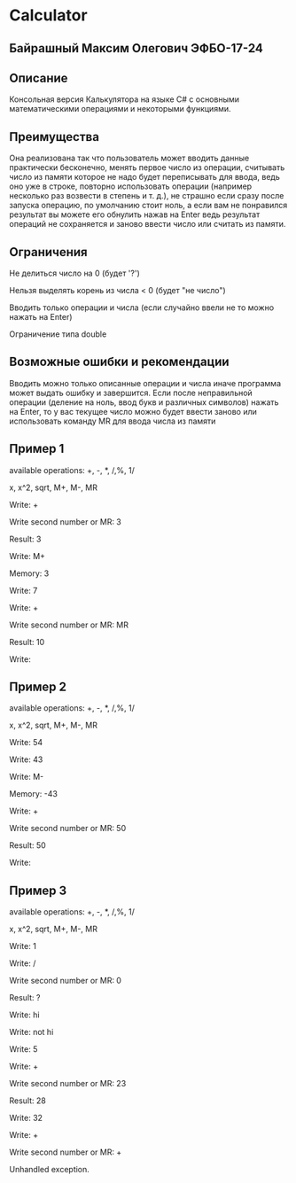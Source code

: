 # Сalculator
## Байрашный Максим Олегович ЭФБО-17-24
## Описание
Консольная версия Калькулятора на языке C# c основными математическими операциями и некоторыми функциями. 
## Преимущества
Она реализована так что пользователь может вводить данные практически бесконечно, менять первое число из операции, считывать число из памяти которое не надо будет переписывать для ввода, ведь оно уже в строке, повторно использовать операции (например несколько раз возвести в степень и т. д.), не страшно если сразу после запуска операцию, по умолчанию стоит ноль, а если вам не понравился результат вы можете его обнулить нажав на Enter ведь результат операций не сохраняется и заново ввести число или считать из памяти.
## Ограничения
Не делиться число на 0 (будет '?')

Нельзя выделять корень из числа < 0 (будет "не число")

Вводить только операции и числа (если случайно ввели не то можно нажать на Enter)

Ограничение типа double
## Возможные ошибки и рекомендации
Вводить можно только описанные операции и числа иначе программа может выдать ошибку и завершится.
Если после неправильной операции (деление на ноль, ввод букв и различных символов) нажать на Enter, то у вас текущее число можно будет ввести заново или использовать команду MR для ввода числа из памяти
## Пример 1
available operations: +, -, *, /,%, 1/

x, x^2, sqrt, M+, M-, MR

Write: +

Write second number or MR: 3

Result: 3

Write: M+

Memory: 3

Write: 7

Write: +

Write second number or MR: MR

Result: 10

Write:
## Пример 2
available operations: +, -, *, /,%, 1/

x, x^2, sqrt, M+, M-, MR

Write: 54

Write: 43

Write: M-

Memory: -43

Write: +

Write second number or MR: 50

Result: 50

Write:
## Пример 3
available operations: +, -, *, /,%, 1/

x, x^2, sqrt, M+, M-, MR

Write: 1

Write: /

Write second number or MR: 0

Result: ?

Write: hi

Write: not hi

Write: 5

Write: +

Write second number or MR: 23

Result: 28

Write: 32

Write: +

Write second number or MR: +

Unhandled exception.

